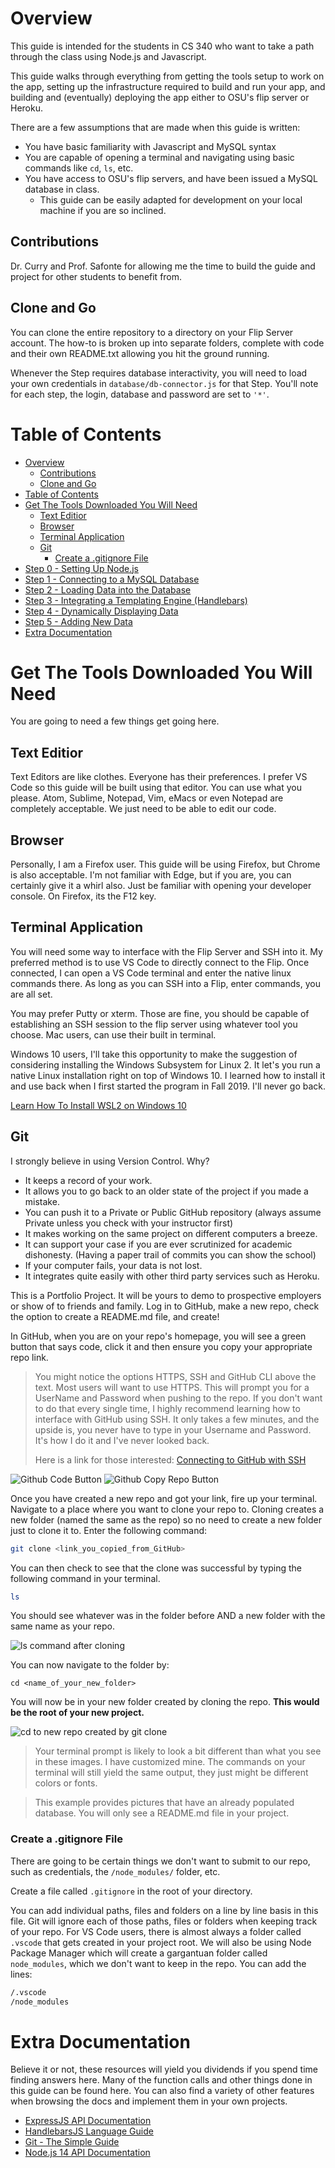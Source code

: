# Overview

This guide is intended for the students in CS 340 who want to take a path through the class using Node.js and Javascript.

This guide walks through everything from getting the tools setup to work on the app, setting up the infrastructure required to build and run your app, and building and (eventually) deploying the app either to OSU's flip server or Heroku.

There are a few assumptions that are made when this guide is written:

- You have basic familiarity with Javascript and MySQL syntax
- You are capable of opening a terminal and navigating using basic commands like `cd`, `ls`, etc.
- You have access to OSU's flip servers, and have been issued a MySQL database in class. 
    - This guide can be easily adapted for development on your local machine if you are so inclined.

## Contributions

Dr. Curry and Prof. Safonte for allowing me the time to build the guide and project for other students to benefit from.

## Clone and Go

You can clone the entire repository to a directory on your Flip Server account. The how-to is broken up into separate folders, complete with code and their own README.txt allowing you hit the ground running.

Whenever the Step requires database interactivity, you will need to load your own credentials in `database/db-connector.js` for that Step. You'll note for each step, the login, database and password are set to `'*'`. 

# Table of Contents

- [Overview](#overview)
  - [Contributions](#contributions)
  - [Clone and Go](#clone-and-go)
- [Table of Contents](#table-of-contents)
- [Get The Tools Downloaded You Will Need](#step-1---get-the-tools-downloaded-you-will-need)
  - [Text Editior](#text-editior)
  - [Browser](#browser)
  - [Terminal Application](#terminal-application)
  - [Git](#git)
    - [Create a .gitignore File](#create-a-.gitignore-file)
- [Step 0 - Setting Up Node.js](/Step%200%20-%20Setting%20Up%20Node.js/)
- [Step 1 - Connecting to a MySQL Database](/Step%201%20-%20Connecting%20to%20a%20MySQL%20Database/)
- [Step 2 - Loading Data into the Database](/Step%202%20-%20Loading%20Data%20into%20the%20Database/)
- [Step 3 - Integrating a Templating Engine (Handlebars)](/Step%203%20-%20Integrating%20a%20Templating%20Engine%20(Handlebars)/)
- [Step 4 - Dynamically Displaying Data](/Step%204%20-%20Dynamically%20Displaying%20Data/)
- [Step 5 - Adding New Data](/Step%205%20-%20Adding%20New%20Data/)
- [Extra Documentation](#extra-documentation)

# Get The Tools Downloaded You Will Need

You are going to need a few things get going here.

## Text Editior

Text Editors are like clothes. Everyone has their preferences. I prefer VS Code so this guide will be built using that editor. You can use what you please. Atom, Sublime, Notepad, Vim, eMacs or even Notepad are completely acceptable. We just need to be able to edit our code.

## Browser

Personally, I am a Firefox user. This guide will be using Firefox, but Chrome is also acceptable. I'm not familiar with Edge, but if you are, you can certainly give it a whirl also. Just be familiar with opening your developer console. On Firefox, its the F12 key.

## Terminal Application

You will need some way to interface with the Flip Server and SSH into it. My preferred method is to use VS Code to directly connect to the Flip. Once connected, I can open a VS Code terminal and enter the native linux commands there. As long as you can SSH into a Flip, enter commands, you are all set.

You may prefer Putty or xterm. Those are fine, you should be capable of establishing an SSH session to the flip server using whatever tool you choose. Mac users, can use their built in terminal. 

Windows 10 users, I'll take this opportunity to make the suggestion of considering installing the Windows Subsystem for Linux 2. It let's you run a native Linux installation right on top of Windows 10. I learned how to install it and use back when I first started the program in Fall 2019. I'll never go back. 

[Learn How To Install WSL2 on Windows 10](https://docs.microsoft.com/en-us/windows/wsl/install-win10)

## Git

I strongly believe in using Version Control. Why?

- It keeps a record of your work.
- It allows you to go back to an older state of the project if you made a mistake.
- You can push it to a Private or Public GitHub repository (always assume Private unless you check with your instructor first)
- It makes working on the same project on different computers a breeze.
- It can support your case if you are ever scrutinized for academic dishonesty. (Having a paper trail of commits you can show the school)
- If your computer fails, your data is not lost.
- It integrates quite easily with other third party services such as Heroku.

This is a Portfolio Project. It will be yours to demo to prospective employers or show of to friends and family. Log in to GitHub, make a new repo, check the option to create a README.md file, and create!

In GitHub, when you are on your repo's homepage, you will see a green button that says code, click it and then ensure you copy your appropriate repo link.

> You might notice the options HTTPS, SSH and GitHub CLI above the text. Most users will want to use HTTPS. This will prompt you for a UserName and Password when pushing to the repo. If you don't want to do that every single time, I highly recommend learning how to interface with GitHub using SSH. It only takes a few minutes, and the upside is, you never have to type in your Username and Password. It's how I do it and I've never looked back.
>
> Here is a link for those interested: [Connecting to GitHub with SSH](https://docs.github.com/en/free-pro-team@latest/github/authenticating-to-github/connecting-to-github-with-ssh)

![Github Code Button](./assets/github_code_button.png)
![Github Copy Repo Button](./assets/github_copy_repo_link.png)

Once you have created a new repo and got your link, fire up your terminal. Navigate to a place where you want to clone your repo to. Cloning creates a new folder (named the same as the repo) so no need to create a new folder just to clone it to. Enter the following command:

```bash
git clone <link_you_copied_from_GitHub>
```

You can then check to see that the clone was successful by typing the following command in your terminal.

```bash
ls
```

You should see whatever was in the folder before AND a new folder with the same name as your repo.

![ls command after cloning](./assets/github_post_clone_ls.png)

You can now navigate to the folder by:

```cd <name_of_your_new_folder>```

You will now be in your new folder created by cloning the repo. **This would be the root of your new project.**

![cd to new repo created by git clone](./assets/github_post_clone_cd.png)

> Your terminal prompt is likely to look a bit different than what you see in these images. I have customized mine. The commands on your terminal will still yield the same output, they just might be different colors or fonts.

> This example provides pictures that have an already populated database. You will only see a README.md file in your project.

### Create a .gitignore File

There are going to be certain things we don't want to submit to our repo, such as credentials, the `/node_modules/` folder, etc.

Create a file called `.gitignore` in the root of your directory.

You can add individual paths, files and folders on a line by line basis in this file. Git will ignore each of those paths, files or folders when keeping track of your repo. For VS Code users, there is almost always a folder called `.vscode` that gets created in your project root. We will also be using Node Package Manager which will create a gargantuan folder called `node_modules`, which we don't want to keep in the repo. You can add the lines:

```bash
/.vscode
/node_modules
```

# Extra Documentation

Believe it or not, these resources will yield you dividends if you spend time finding answers here. Many of the function calls and other things done in this guide can be found here. You can also find a variety of other features when browsing the docs and implement them in your own projects.

- [ExpressJS API Documentation](https://expressjs.com/en/4x/api.html)
- [HandlebarsJS Language Guide](https://handlebarsjs.com/guide/)
- [Git - The Simple Guide](https://rogerdudler.github.io/git-guide/)
- [Node.js 14 API Documentation](https://nodejs.org/dist/latest-v14.x/docs/api/)